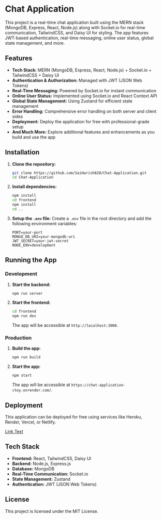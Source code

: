 # Chat Application

This project is a real-time chat application built using the MERN stack (MongoDB, Express, React, Node.js) along with Socket.io for real-time communication, TailwindCSS, and Daisy UI for styling. The app features JWT-based authentication, real-time messaging, online user status, global state management, and more.

## Features

- **Tech Stack:** MERN (MongoDB, Express, React, Node.js) + Socket.io + TailwindCSS + Daisy UI
- **Authentication & Authorization:** Managed with JWT (JSON Web Tokens)
- **Real-Time Messaging:** Powered by Socket.io for instant communication
- **Online User Status:** Implemented using Socket.io and React Context API
- **Global State Management:** Using Zustand for efficient state management
- **Error Handling:** Comprehensive error handling on both server and client sides
- **Deployment:** Deploy the application for free with professional-grade setup
- **And Much More:** Explore additional features and enhancements as you build and use the app

## Installation

1. **Clone the repository:**
   ```bash
   git clone https://github.com/SaiHarish820/Chat-Application.git
   cd Chat-Application
   ```

2. **Install dependencies:**
   ```bash
   npm install
   cd frontend
   npm install
   cd ..
   ```

3. **Setup the `.env` file:**
   Create a `.env` file in the root directory and add the following environment variables:

   ```env
   PORT=your-port
   MONGO_DB_URI=your-mongodb-uri
   JWT_SECRET=your-jwt-secret
   NODE_ENV=development
   ```

## Running the App

### Development

1. **Start the backend:**
   ```bash
   npm run server
   ```

2. **Start the frontend:**
   ```bash
   cd frontend
   npm run dev
   ```

   The app will be accessible at `http://localhost:3000`.

### Production

1. **Build the app:**
   ```bash
   npm run build
   ```

2. **Start the app:**
   ```bash
   npm start
   ```

   The app will be accessible at `https://chat-application-ctoy.onrender.com/`.

## Deployment

This application can be deployed for free using services like Heroku, Render, Vercel, or Netlify.

[Link Text](https://chat-application-ctoy.onrender.com/)

## Tech Stack

- **Frontend:** React, TailwindCSS, Daisy UI
- **Backend:** Node.js, Express.js
- **Database:** MongoDB
- **Real-Time Communication:** Socket.io
- **State Management:** Zustand
- **Authentication:** JWT (JSON Web Tokens)


## License

This project is licensed under the MIT License.
